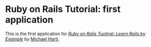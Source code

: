 # Ruby on Rails Tutorial: first application

This is the first application for [*Ruby on Rails Tuotiral: Learn Rails by Example*](http://railstutorial.org/) by [Michael Hartl](http://michaelhartl.com/).
